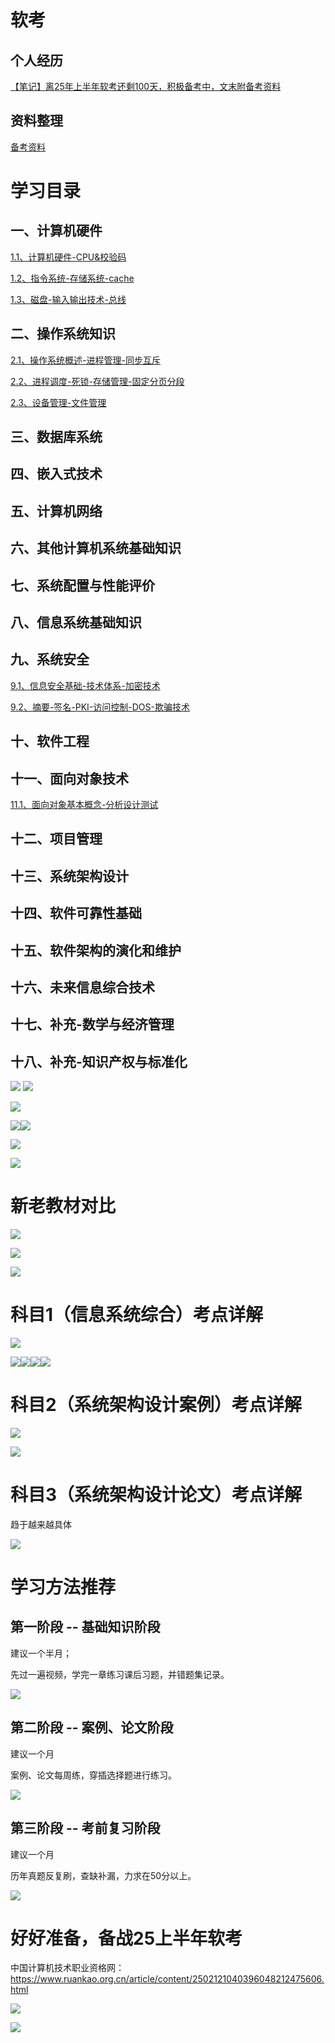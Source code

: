 # 软考
## 个人经历
[【笔记】离25年上半年软考还剩100天，积极备考中，文末附备考资料](https://mp.weixin.qq.com/s/GbINsm4GaYE8VjLVDFIa_A)

## 资料整理
[备考资料](https://github.com/tyronczt/system_architect/blob/main/resource.md)

# 学习目录
## 一、计算机硬件
[1.1、计算机硬件-CPU&校验码](https://tyron.blog.csdn.net/article/details/145904657)

[1.2、指令系统-存储系统-cache](https://tyron.blog.csdn.net/article/details/145923555)

[1.3、磁盘-输入输出技术-总线](https://blog.csdn.net/tian330726/article/details/145958148)

## 二、操作系统知识
[2.1、操作系统概述-进程管理-同步互斥](https://blog.csdn.net/tian330726/article/details/145987114)

[2.2、进程调度-死锁-存储管理-固定分页分段](https://tyron.blog.csdn.net/article/details/146017242)

[2.3、设备管理-文件管理](https://blog.csdn.net/tian330726/article/details/146149287)

## 三、数据库系统
## 四、嵌入式技术
## 五、计算机网络
## 六、其他计算机系统基础知识
## 七、系统配置与性能评价
## 八、信息系统基础知识
## 九、系统安全
[9.1、信息安全基础-技术体系-加密技术](https://blog.csdn.net/tian330726/article/details/145996208)

[9.2、摘要-签名-PKI-访问控制-DOS-欺骗技术](https://tyron.blog.csdn.net/article/details/146014365)

## 十、软件工程
## 十一、面向对象技术
[11.1、面向对象基本概念-分析设计测试](https://tyron.blog.csdn.net/article/details/146149762)

## 十二、项目管理
## 十三、系统架构设计
## 十四、软件可靠性基础
## 十五、软件架构的演化和维护
## 十六、未来信息综合技术
## 十七、补充-数学与经济管理
## 十八、补充-知识产权与标准化

![](https://i-blog.csdnimg.cn/img_convert/8e4c7451e17dca8e0cc17e90440f9cd3.png)
![](https://i-blog.csdnimg.cn/img_convert/c0d97f13e02faee5a23a39bd6330ae59.png)

![](https://i-blog.csdnimg.cn/img_convert/ae86ee1c7c5990a80e24d4aac16d7ea8.png)

![](https://i-blog.csdnimg.cn/img_convert/f82284e6bb51ea00306a020c3d5cbfce.png)![](https://i-blog.csdnimg.cn/img_convert/fabbb44029ee45b3d92b0b63b6f96797.png)

![](https://i-blog.csdnimg.cn/img_convert/ea295d0cda5d7e515686622f02ab8802.png)

![](https://i-blog.csdnimg.cn/img_convert/a25e1e59c4eefce36a6a8e4cc4fd07c0.png)

# 新老教材对比
![](https://i-blog.csdnimg.cn/img_convert/7785af924036516ee81d2b73ea7da14e.png)

![](https://i-blog.csdnimg.cn/img_convert/a383330d2d4da8a57db717240f76ab59.png)

![](https://i-blog.csdnimg.cn/img_convert/089913b0c785673cc69b17943d5d6ab4.png)

# 科目1（信息系统综合）考点详解
![](https://i-blog.csdnimg.cn/img_convert/c8ccaa97d5176187adab00a183b95015.png)

![](https://i-blog.csdnimg.cn/img_convert/a197ccadc248757cca1780f95b1feedd.png)![](https://i-blog.csdnimg.cn/img_convert/9027cb7b3c18a0ad58a13f985cb3ae00.png)![](https://i-blog.csdnimg.cn/img_convert/769d0d57a25c6e53733fe3480481f9b0.png)![](https://i-blog.csdnimg.cn/img_convert/62e1b8826e0066889a4237838f5968b9.png)

# 科目2（系统架构设计案例）考点详解
![](https://i-blog.csdnimg.cn/img_convert/d543c081fa394b7de636ca9e2e9996da.png)

![](https://i-blog.csdnimg.cn/img_convert/2e8252b7eb49f1b3de39aff08a1b52f3.png)

# 科目3（系统架构设计论文）考点详解
趋于越来越具体

![](https://i-blog.csdnimg.cn/img_convert/a8876c3f1a7fd1245eef5175ac9f20ca.png)

# 学习方法推荐
## 第一阶段 -- 基础知识阶段
建议一个半月；

先过一遍视频，学完一章练习课后习题，并错题集记录。

![](https://i-blog.csdnimg.cn/img_convert/720b9d361a7df0eebc348ab28ab54509.png)

## 第二阶段 -- 案例、论文阶段
建议一个月

案例、论文每周练，穿插选择题进行练习。

![](https://i-blog.csdnimg.cn/img_convert/a4482ed4734c263bf0e0e03e6c2796ea.png)

## 第三阶段 -- 考前复习阶段
建议一个月

历年真题反复刷，查缺补漏，力求在50分以上。

![](https://i-blog.csdnimg.cn/img_convert/c25f298c8ad5d7af84f19415a912c94c.png)

# 好好准备，备战25上半年软考
中国计算机技术职业资格网：https://www.ruankao.org.cn/article/content/2502121040396048212475606.html

![](https://i-blog.csdnimg.cn/img_convert/9fc2b1aa6d30ba8c81638ac0ed1fc014.png)

![](https://i-blog.csdnimg.cn/img_convert/5696b6f911055bff46c5d59dacf5ab7d.png)

